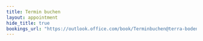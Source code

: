 ```yaml
---
title: Termin buchen
layout: appointment
hide_title: true
bookings_url: "https://outlook.office.com/book/Terminbuchen@terra-boden.de/?ismsaljsauthenabled"
---
```

